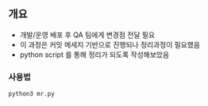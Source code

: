 ## 개요

- 개발/운영 배포 후 QA 팀에게 변경점 전달 필요
- 이 과정은 커밋 메세지 기반으로 진행되나 정리과정이 필요했음
- python script 를 통해 정리가 되도록 작성해보았음

### 사용법

```bash
python3 mr.py
```
